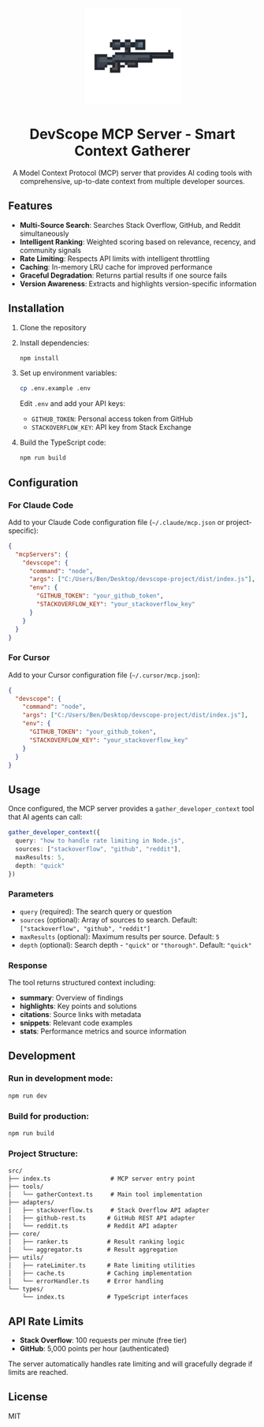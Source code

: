 <div align="center">

<img src="./assets/devscopelogo.png" alt="DevScope Logo" width="200" height="200">

# DevScope MCP Server - Smart Context Gatherer

A Model Context Protocol (MCP) server that provides AI coding tools with comprehensive, up-to-date context from multiple developer sources.

</div>

## Features

- **Multi-Source Search**: Searches Stack Overflow, GitHub, and Reddit simultaneously
- **Intelligent Ranking**: Weighted scoring based on relevance, recency, and community signals
- **Rate Limiting**: Respects API limits with intelligent throttling
- **Caching**: In-memory LRU cache for improved performance
- **Graceful Degradation**: Returns partial results if one source fails
- **Version Awareness**: Extracts and highlights version-specific information

## Installation

1. Clone the repository
2. Install dependencies:
   ```bash
   npm install
   ```

3. Set up environment variables:
   ```bash
   cp .env.example .env
   ```
   Edit `.env` and add your API keys:
   - `GITHUB_TOKEN`: Personal access token from GitHub
   - `STACKOVERFLOW_KEY`: API key from Stack Exchange

4. Build the TypeScript code:
   ```bash
   npm run build
   ```

## Configuration

### For Claude Code

Add to your Claude Code configuration file (`~/.claude/mcp.json` or project-specific):

```json
{
  "mcpServers": {
    "devscope": {
      "command": "node",
      "args": ["C:/Users/Ben/Desktop/devscope-project/dist/index.js"],
      "env": {
        "GITHUB_TOKEN": "your_github_token",
        "STACKOVERFLOW_KEY": "your_stackoverflow_key"
      }
    }
  }
}
```

### For Cursor

Add to your Cursor configuration file (`~/.cursor/mcp.json`):

```json
{
  "devscope": {
    "command": "node",
    "args": ["C:/Users/Ben/Desktop/devscope-project/dist/index.js"],
    "env": {
      "GITHUB_TOKEN": "your_github_token",
      "STACKOVERFLOW_KEY": "your_stackoverflow_key"
    }
  }
}
```

## Usage

Once configured, the MCP server provides a `gather_developer_context` tool that AI agents can call:

```typescript
gather_developer_context({
  query: "how to handle rate limiting in Node.js",
  sources: ["stackoverflow", "github", "reddit"],
  maxResults: 5,
  depth: "quick"
})
```

### Parameters

- `query` (required): The search query or question
- `sources` (optional): Array of sources to search. Default: `["stackoverflow", "github", "reddit"]`
- `maxResults` (optional): Maximum results per source. Default: `5`
- `depth` (optional): Search depth - `"quick"` or `"thorough"`. Default: `"quick"`

### Response

The tool returns structured context including:
- **summary**: Overview of findings
- **highlights**: Key points and solutions
- **citations**: Source links with metadata
- **snippets**: Relevant code examples
- **stats**: Performance metrics and source information

## Development

### Run in development mode:
```bash
npm run dev
```

### Build for production:
```bash
npm run build
```

### Project Structure:
```
src/
├── index.ts                 # MCP server entry point
├── tools/
│   └── gatherContext.ts     # Main tool implementation
├── adapters/
│   ├── stackoverflow.ts     # Stack Overflow API adapter
│   ├── github-rest.ts      # GitHub REST API adapter
│   └── reddit.ts           # Reddit API adapter
├── core/
│   ├── ranker.ts           # Result ranking logic
│   └── aggregator.ts       # Result aggregation
├── utils/
│   ├── rateLimiter.ts      # Rate limiting utilities
│   ├── cache.ts            # Caching implementation
│   └── errorHandler.ts     # Error handling
└── types/
    └── index.ts            # TypeScript interfaces
```

## API Rate Limits

- **Stack Overflow**: 100 requests per minute (free tier)
- **GitHub**: 5,000 points per hour (authenticated)

The server automatically handles rate limiting and will gracefully degrade if limits are reached.

## License

MIT